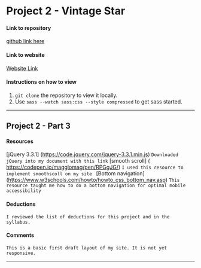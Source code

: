 # Project 2 - Vintage Star

#### Link to repository
[github link here](https://github.com/amyfangelo/project-2_part-2_angelo-amy)

#### Link to website
[Website Link](http://amyfangelo.com/amyfrancesangelo/project-2_part-2_angelo-amy/index.html)
<!-- Edit this for Project 2 - Part 3 -->

#### Instructions on how to view
1. `git clone` the repository to view it locally.
2. Use `sass --watch sass:css --style compressed` to get sass started.

---

## Project 2 - Part 3

#### Resources
[jQuery 3.3.1] (https://code.jquery.com/jquery-3.3.1.min.js)
`Downloaded jQuery into my document with this link`
[smooth scroll] ( https://codepen.io/magglomag/pen/RPGgJG/)
`I used this resource to implement smoothscoll on my site `
[Bottom navigation]
(https://www.w3schools.com/howto/howto_css_bottom_nav.asp)
`This resource taught me how to do a bottom navigation for optimal mobile accessibility`

#### Deductions
`I reviewed the list of deductions for this project and in the syllabus.`


#### Comments
`This is a basic first draft layout of my site. It is not yet responsive.`

---
